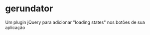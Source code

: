 gerundator
==========

Um plugin jQuery para adicionar "loading states" nos botões de sua aplicação
